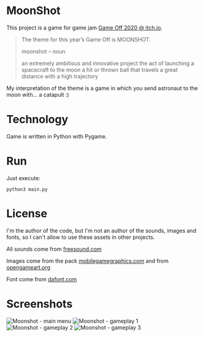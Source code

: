 # MoonShot

This project is a game for game jam [Game Off 2020 @ itch.io](https://itch.io/jam/game-off-2020).


> The theme for this year’s Game Off is MOONSHOT.
>
> moonshot – noun
>
> an extremely ambitious and innovative project
> the act of launching a spacecraft to the moon
> a hit or thrown ball that travels a great distance with a high trajectory

My interpretation of the theme is a game in which you send astronaut to the moon with... a catapult :)

# Technology

Game is written in Python with Pygame.

# Run

Just execute:

```
python3 main.py
```

# License

I'm the author of the code, but I'm not an author of the sounds, images and fonts, so I can't allow to use these assets in other projects.

All sounds come from [freesound.com](https://freesound.org/)

Images come from the pack [mobilegamegraphics.com](https://mobilegamegraphics.com/product/vector-space-game-character-sprites/) and from [opengameart.org](https://opengameart.org/)

Font come from [dafont.com](https://www.dafont.com/)

# Screenshots
![Moonshot - main menu](https://github.com/jakubthedeveloper/Moonshot/blob/main/screenshots/0.png)
![Moonshot - gameplay 1](https://github.com/jakubthedeveloper/Moonshot/blob/main/screenshots/1.png)
![Moonshot - gameplay 2](https://github.com/jakubthedeveloper/Moonshot/blob/main/screenshots/2.png)
![Moonshot - gameplay 3](https://github.com/jakubthedeveloper/Moonshot/blob/main/screenshots/3.png)
